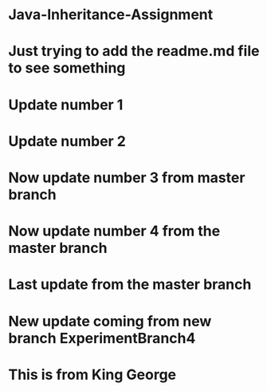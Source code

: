 # Java-Inheritance-Assignment
# Just trying to add the readme.md file to see something
# Update number 1
# Update number 2
# Now update number 3 from master branch
# Now update number 4 from the master branch
# Last update from the master branch
# New update coming from new branch ExperimentBranch4
# This is from King George
